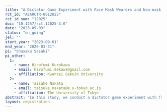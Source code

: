```yaml
---
title: "A Dictator Game Experiment with Face Mask Wearers and Non-mask Wearers in Japan"
rct_id: "AEARCTR-0012025"
rct_id_num: "12025"
doi: "10.1257/rct.12025-3.0"
date: "2023-09-03"
status: "on_going"
jel: ""
start_year: "2023-09-01"
end_year: "2026-03-31"
pi: "Shusaku Sasaki"
pi_other:
  1:
    - name: Hirofumi Kurokawa
    - email: hirofumi.96kawa@gmail.com
    - affiliation: Kwansei Gakuin University
  2:
    - name: Taisuke Nakata
    - email: taisuke.nakata@e.u-tokyo.ac.jp
    - affiliation: The University of Tokyo
abstract: "In this study, we conduct a dictator game experiment with face mask wearers and non-mask wearers in Japan, and ascertain allocation tendencies between two anonymous individuals, between two mask wearers or two non-mask wearers, and between a mask wearer and a non-mask wearer. By so doing, we assess “ingroup-favoritism,” “ingroup bias,” and “outgroup bias” of the mask wearers and non-mask wearers, respectively. Here, ingroup-favoritism is defined as the difference between the money amounts allocated in the dictator game experiment to an individual of the same group (i.e., a recipient who wears a mask for the mask wearers and a recipient who does not wear a mask for the non-mask wearers) and to an individual of the different group (i.e., a recipient who does not wear a mask for the mask wearers and a recipient who wears a mask for the non-mask wearers). Also, ingroup bias is defined as the difference between the money amounts allocated to an individual of the same group as the allocator and to an anonymous individual, while outgroup bias is defined as the difference between the money amounts allocated to an individual of a different group from the allocator’s and to an anonymous one. We also examine whether the biases depend on the recipient’s nationality or not."
layout: registration
---
```


